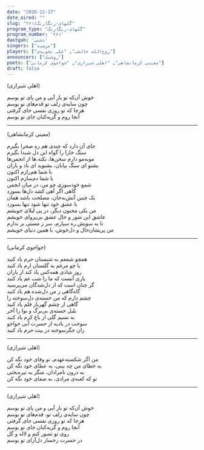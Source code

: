 ```yaml
---
date: "2020-12-17"
date_aired: ""
slug: "گلهای-رنگارنگ/۲۶۱"
program_type: "گلهای-رنگارنگ"
program_number: '۲۶۱'
dastgah: 'دشتی'
singers: ["مرضیه"]
players: ["روح‌الله خالقی", "علی تجویدی"]
announcers: ["روشنک"]
poets: ["معینی کرمانشاهی", "اهلی شیرازی", "خواجوی کرمانی"]
draft: false
---
```


(اهلی شیرازی)  

خوش آن‌که تو باز آیی و من پای تو بوسم  
چون سایه‌ی زلف تو قدم‌های تو بوسم  
هرجا که تو روزی نفسی جای گرفتی  
آنجا روم و گریه‌کنان جای تو بوسم  

---  

(معینی کرمانشاهی)  

جای آن دارد که چندی هم رهِ صحرا بگیرم  
سنگ خارا را گواه این دل شیدا بگیرم  
موبه‌مو دارم سخن‌ها، نکته.ها از انجمن‌ها  
بشنو ای سنگ بیابان، بشنوید ای باد و باران  
با شما هم‌رازم اکنون  
با شما دم‌سازم اکنون  
شمع خود‌سوزی چو من، در میان انجمن  
گاهی اگر آهی کشد دل‌ها بسوزد  
یک چنین آتش‌به‌جان، مصلحت باشد همان  
با عشق خود تنها شود تنها بسوزد  
من یکی مجنون دیگر، در پی لیلای خویشم  
عاشق این شور و حال عشق بی‌پروای خویشم  
تا به سویش ره سپارم، سر ز مستی بر ندارم  
من پریشان‌حال و دل‌خوش، با همین دنیای خویشم  

---  
(خواجوی کرمانی)  

همچو شمعم به شبستان حرم یاد کنید  
یا چو مرغم به گلستان ارم یاد کنید  
روز شادی همه‌کس یاد کند از یاران  
یاری آنست که ما را شب غم یاد کنید  
گر چنان است که از دل‌شدگان می‌پرسید  
گاه‌گاهی ز من دل‌شده هم یاد کنید  
چشم دارم که من خسته‌ی دل‌سوخته را  
گاهی از چشم گهربار قلم یاد کنید  
بلبل خسته‌ی بی‌برگ و نوا را آخر  
به نسیم گلی از باغ کرم یاد کنید  
سوخت در بادیه از حسرت آبی خواجو  
زان جگرسوخته در بیت حرم یاد کنید  

---  
(اهلی شیرازی)  

من اگر شکسته‌عهدم، تو وفای خود نگه کن  
به خطای من چه بینی، به عطای خود نگه کن  
به درون نامرادان، منگر به تیره‌بختی  
تو که کعبه‌ی مرادی، به صفای خود نگه کن  

---  
(اهلی شیرازی)  

خوش آن‌که تو باز آیی و من پای تو بوسم  
چون سایه‌ی زلف تو، قدم‌های تو بوسم  
هرجا که تو روزی نفسی جای گرفتی  
آنجا روم و گریه‌کنان جای تو بوسم  
روی تو تصور کنم و لاله و گل  
در حسرت رخسار دل‌آرای تو بوسم  
